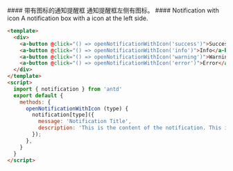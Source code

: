 
<cn>
#### 带有图标的通知提醒框
通知提醒框左侧有图标。
</cn>

<us>
#### Notification with icon
A notification box with a icon at the left side.
</us>

```html
<template>
  <div>
    <a-button @click="() => openNotificationWithIcon('success')">Success</a-button>
    <a-button @click="() => openNotificationWithIcon('info')">Info</a-button>
    <a-button @click="() => openNotificationWithIcon('warning')">Warning</a-button>
    <a-button @click="() => openNotificationWithIcon('error')">Error</a-button>
  </div>
</template>
<script>
  import { notification } from 'antd'
  export default {
    methods: {
      openNotificationWithIcon (type) {
        notification[type]({
          message: 'Notification Title',
          description: 'This is the content of the notification. This is the content of the notification. This is the content of the notification.',
        });
      },
    }
  }
</script>
```

